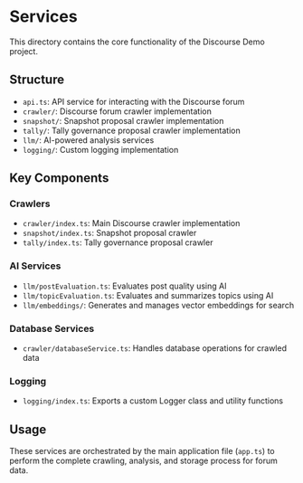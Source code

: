 # Services

This directory contains the core functionality of the Discourse Demo project.

## Structure

- `api.ts`: API service for interacting with the Discourse forum
- `crawler/`: Discourse forum crawler implementation
- `snapshot/`: Snapshot proposal crawler implementation
- `tally/`: Tally governance proposal crawler implementation
- `llm/`: AI-powered analysis services
- `logging/`: Custom logging implementation

## Key Components

### Crawlers

- `crawler/index.ts`: Main Discourse crawler implementation
- `snapshot/index.ts`: Snapshot proposal crawler
- `tally/index.ts`: Tally governance proposal crawler

### AI Services

- `llm/postEvaluation.ts`: Evaluates post quality using AI
- `llm/topicEvaluation.ts`: Evaluates and summarizes topics using AI
- `llm/embeddings/`: Generates and manages vector embeddings for search

### Database Services

- `crawler/databaseService.ts`: Handles database operations for crawled data

### Logging

- `logging/index.ts`: Exports a custom Logger class and utility functions

## Usage

These services are orchestrated by the main application file (`app.ts`) to perform the complete crawling, analysis, and storage process for forum data.